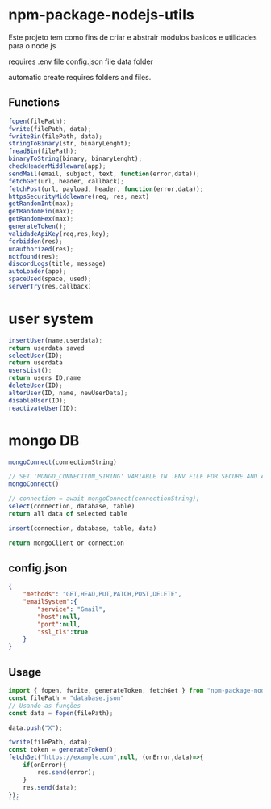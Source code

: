 # npm-package-nodejs-utils
Este projeto tem como fins de criar e abstrair módulos basicos e utilidades para o node js

requires
.env file
config.json file
data folder

automatic create requires folders and files.

## Functions
```js
fopen(filePath);
fwrite(filePath, data);
fwriteBin(filePath, data);
stringToBinary(str, binaryLenght);
freadBin(filePath);
binaryToString(binary, binaryLenght);
checkHeaderMiddleware(app);
sendMail(email, subject, text, function(error,data));
fetchGet(url, header, callback);
fetchPost(url, payload, header, function(error,data));
httpsSecurityMiddleware(req, res, next)
getRandomInt(max);
getRandomBin(max);
getRandomHex(max);
generateToken();
validadeApiKey(req,res,key);
forbidden(res);
unauthorized(res);
notfound(res);
discordLogs(title, message)
autoLoader(app);
spaceUsed(space, used);
serverTry(res,callback)
```

# user system
```js
insertUser(name,userdata);
return userdata saved
selectUser(ID);
return userdata
usersList();
return users ID,name
deleteUser(ID);
alterUser(ID, name, newUserData);
disableUser(ID);
reactivateUser(ID);
```

# mongo DB
```js
mongoConnect(connectionString)

// SET 'MONGO_CONNECTION_STRING' VARIABLE IN .ENV FILE FOR SECURE AND AUTOMATIC CONNECTION
mongoConnect()

// connection = await mongoConnect(connectionString);
select(connection, database, table)
return all data of selected table

insert(connection, database, table, data)

return mongoClient or connection
```

## config.json
```json
{
    "methods": "GET,HEAD,PUT,PATCH,POST,DELETE",
    "emailSystem":{
        "service": "Gmail",
        "host":null,
        "port":null,
        "ssl_tls":true
    }
}
```

## Usage

````js
import { fopen, fwrite, generateToken, fetchGet } from "npm-package-nodejs-utils-lda";
const filePath = "database.json"
// Usando as funções
const data = fopen(filePath);

data.push("X");

fwrite(filePath, data);
const token = generateToken();
fetchGet("https://example.com",null, (onError,data)=>{
    if(onError){
        res.send(error);
    }
    res.send(data);
});
```